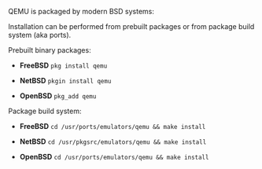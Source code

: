QEMU is packaged by modern BSD systems:

Installation can be performed from prebuilt packages or from package build system (aka ports).

Prebuilt binary packages:

* <strong>FreeBSD</strong> `pkg install qemu`

* <strong>NetBSD</strong> `pkgin install qemu`

* <strong>OpenBSD</strong> `pkg_add qemu`

Package build system:

* <strong>FreeBSD</strong> `cd /usr/ports/emulators/qemu && make install`

* <strong>NetBSD</strong> `cd /usr/pkgsrc/emulators/qemu && make install`

* <strong>OpenBSD</strong> `cd /usr/ports/emulators/qemu && make install`
